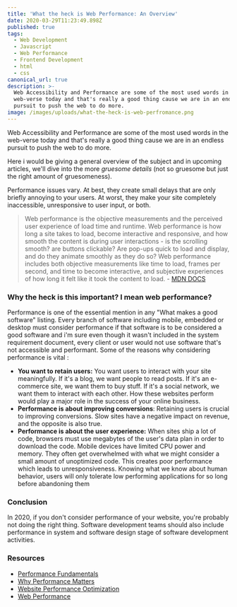 ```yaml
---
title: 'What the heck is Web Performance: An Overview'
date: 2020-03-29T11:23:49.898Z
published: true
tags:
  - Web Development
  - Javascript
  - Web Performance
  - Frontend Development
  - html
  - css
canonical_url: true
description: >-
  Web Accessibility and Performance are some of the most used words in the
  web-verse today and that's really a good thing cause we are in an endless
  pursuit to push the web to do more.
image: /images/uploads/what-the-heck-is-web-perfromance.png
---
```

<!--StartFragment-->

Web Accessibility and Performance are some of the most used words in the web-verse today and that's really a good thing cause we are in an endless pursuit to push the web to do more.

Here i would be giving a general overview of the subject and in upcoming articles, we'll dive into the more *gruesome details* (not so gruesome but just the right amount of gruesomeness).

Performance issues vary. At best, they create small delays that are only briefly annoying to your users. At worst, they make your site completely inaccessible, unresponsive to user input, or both.

> Web performance is the objective measurements and the perceived user experience of load time and runtime. Web performance is how long a site takes to load, become interactive and responsive, and how smooth the content is during user interactions - is the scrolling smooth? are buttons clickable? Are pop-ups quick to load and display, and do they animate smoothly as they do so? Web performance includes both objective measurements like time to load, frames per second, and time to become interactive, and subjective experiences of how long it felt like it took the content to load. - [MDN DOCS](https://developer.mozilla.org/en-US/docs/Web/Performance)

<!--EndFragment-->

### Why the heck is this important? I mean web performance?

Performance is one of the essential mention in any "What makes a good software" listing. Every branch of software including mobile, embedded or desktop must consider performance if that software is to be considered a good software and i'm sure even though it wasn't included in the system requirement document, every client or user would not use software that's not accessible and performant. Some of the reasons why considering performance is vital :

* **You want to retain users:** You want users to interact with your site meaningfully. If it's a blog, we want people to read posts. If it's an e-commerce site, we want them to buy stuff. If it's a social network, we want them to interact with each other. How these websites perform would play a major role in the success of your online business.
* **Performance is about improving conversions**: Retaining users is crucial to improving conversions. Slow sites have a negative impact on revenue, and the opposite is also true.
* **Performance is about the user experience:** When sites ship a lot of code, browsers must use megabytes of the user's data plan in order to download the code. Mobile devices have limited CPU power and memory. They often get overwhelmed with what we might consider a small amount of unoptimized code. This creates poor performance which leads to unresponsiveness. Knowing what we know about human behavior, users will only tolerate low performing applications for so long before abandoning them

<!--EndFragment-->

### Conclusion

In 2020, if you don't consider performance of your website, you're probably not doing the right thing. Software development teams should also include performance in system and software design stage of software development activities. 

### Resources

* [Performance Fundamentals](https://developer.mozilla.org/en-US/docs/Web/Performance/Fundamentals)
* [Why Performance Matters](https://developers.google.com/web/fundamentals/performance/why-performance-matters)
* [Website Performance Optimization](https://www.udacity.com/course/website-performance-optimization--ud884)
* [Web Performance](https://developer.mozilla.org/en-US/docs/Web/Performance)